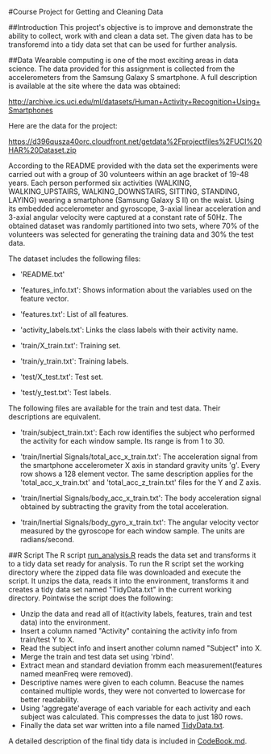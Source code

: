 #Course Project for Getting and Cleaning Data

##Introduction
This project's objective is to improve and demonstrate the ability to collect, work with and clean a data set. The given data has to be transforemd into a tidy data set that can be used for further analysis.

##Data
Wearable computing is one of the most exciting areas in data science. The data provided for this assignment is collected from the accelerometers from the Samsung Galaxy S smartphone. A full description is available at the site where the data was obtained: 

http://archive.ics.uci.edu/ml/datasets/Human+Activity+Recognition+Using+Smartphones 

Here are the data for the project: 

https://d396qusza40orc.cloudfront.net/getdata%2Fprojectfiles%2FUCI%20HAR%20Dataset.zip 

According to the README provided with the data set the experiments were carried out with a group of 30 volunteers within an age bracket of 19-48 years. Each person performed six activities (WALKING, WALKING_UPSTAIRS, WALKING_DOWNSTAIRS, SITTING, STANDING, LAYING) wearing a smartphone (Samsung Galaxy S II) on the waist. Using its embedded accelerometer and gyroscope, 3-axial linear acceleration and 3-axial angular velocity were captured at a constant rate of 50Hz. The obtained dataset was randomly partitioned into two sets, where 70% of the volunteers was selected for generating the training data and 30% the test data. 

The dataset includes the following files:

- 'README.txt'

- 'features_info.txt': Shows information about the variables used on the feature vector.

- 'features.txt': List of all features.

- 'activity_labels.txt': Links the class labels with their activity name.

- 'train/X_train.txt': Training set.

- 'train/y_train.txt': Training labels.

- 'test/X_test.txt': Test set.

- 'test/y_test.txt': Test labels.

The following files are available for the train and test data. Their descriptions are equivalent. 

- 'train/subject_train.txt': Each row identifies the subject who performed the activity for each window sample. Its range is from 1 to 30. 

- 'train/Inertial Signals/total_acc_x_train.txt': The acceleration signal from the smartphone accelerometer X axis in standard gravity units 'g'. Every row shows a 128 element vector. The same description applies for the 'total_acc_x_train.txt' and 'total_acc_z_train.txt' files for the Y and Z axis. 

- 'train/Inertial Signals/body_acc_x_train.txt': The body acceleration signal obtained by subtracting the gravity from the total acceleration. 

- 'train/Inertial Signals/body_gyro_x_train.txt': The angular velocity vector measured by the gyroscope for each window sample. The units are radians/second. 

##R Script
The R script [run_analysis.R](https://github.com/nilesh-thakkar/GettingAndCleaningData_CourseProject/blob/master/run_analysis.R) reads the data set and transforms it to a tidy data set ready for analysis. To run the R script set the working directory where the zipped data file was downloaded and execute the script. It unzips the data, reads it into the environment, transforms it and creates a tidy data set named "TidyData.txt" in the current working directory. Pointwise the script does the following:

* Unzip the data and read all of it(activity labels, features, train and test data) into the environment.
* Insert a column named "Activity" containing the activity info from train/test Y to X.
* Read the subject info and insert another column named "Subject" into X.
* Merge the train and test data set using 'rbind'.
* Extract mean and standard deviation fromm each measurement(features named meanFreq were removed).
* Descriptive names were given to each column. Beacuse the names contained multiple words, they were not converted to lowercase for better readability.
* Using 'aggregate'average of each variable for each activity and each subject was calculated. This compresses the data to just 180 rows.
* Finally the data set war written into a file named [TidyData.txt](https://github.com/nilesh-thakkar/GettingAndCleaningData_CourseProject/blob/master/TidyData.txt).

A detailed description of the final tidy data is included in [CodeBook.md](https://github.com/nilesh-thakkar/GettingAndCleaningData_CourseProject/blob/master/CodeBook.md).